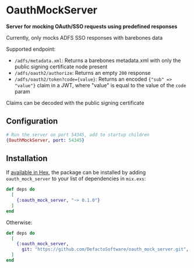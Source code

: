 # OauthMockServer

**Server for mocking OAuth/SSO requests using predefined responses**

Currently, only mocks ADFS SSO responses with barebones data

Supported endpoint:
- `/adfs/metadata.xml`: Returns a barebones metadata.xml with only the public signing certificate node present
- `/adfs/oauth2/authorize`: Returns an empty `200` response
- `/adfs/oauth2/token?code={value}`: Returns an encoded `{"sub" => "value"}` claim in a JWT, where "value" is equal to the value of the `code` param

Claims can be decoded with the public signing certificate

## Configuration

```elixir
# Run the server on port 54345, add to startup children
{OauthMockServer, port: 54345}
```

## Installation

If [available in Hex](https://hex.pm/docs/publish), the package can be installed
by adding `oauth_mock_server` to your list of dependencies in `mix.exs`:

```elixir
def deps do
  [
    {:oauth_mock_server, "~> 0.1.0"}
  ]
end
```

Otherwise:

```elixir
def deps do
  [
    {:oauth_mock_server,
      git: "https://github.com/DefactoSoftware/oauth_mock_server.git", only: [:dev, :test]}
  ]
end
```
